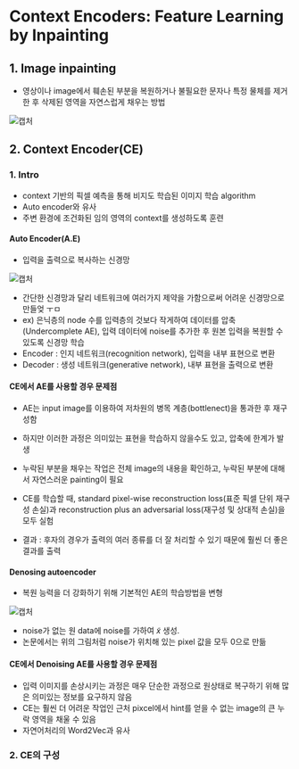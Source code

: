 # Context Encoders: Feature Learning by Inpainting

## 1. Image inpainting
- 영상이나 image에서 훼손된 부분을 복원하거나 불필요한 문자나 특정 물체를 제거한 후 삭제된 영역을 자연스럽게 채우는 방법

![캡처](https://user-images.githubusercontent.com/80622859/182582437-406c15e9-eef5-4def-ab04-403b750df0f9.PNG)

## 2. Context Encoder(CE)

### 1. Intro
- context 기반의 픽셀 예측을 통해 비지도 학습된 이미지 학습 algorithm
- Auto encoder와 유사
- 주변 환경에 조건화된 임의 영역의 context를 생성하도록 훈련

#### Auto Encoder(A.E)
- 입력을 출력으로 복사하는 신경망

![캡처](https://user-images.githubusercontent.com/80622859/182587600-d724141d-f182-4a20-9849-c3658d501906.PNG)

- 간단한 신경망과 달리 네트워크에 여러가지 제약을 가함으로써 어려운 신경망으로 만들엊 ㅜㅁ
- ex) 은닉층의 node 수를 입력층의 것보다 작게하여 데이터를 압축(Undercomplete AE), 입력 데이터에 noise를 추가한 후 원본 입력을 복원할 수 있도록 신경망 학습
- Encoder : 인지 네트워크(recognition network), 입력을 내부 표현으로 변환
- Decoder : 생성 네트워크(generative network), 내부 표현을 출력으로 변환

#### CE에서 AE를 사용할 경우  문제점 
- AE는 input image를 이용하여 저차원의 병목 계층(bottlenect)을 통과한 후 재구성함
- 하지만 이러한 과정은 의미있는 표현을 학습하지 않을수도 있고, 압축에 한계가 발생
- 누락된 부분을 채우는 작업은 전체 image의 내용을 확인하고, 누락된 부분에 대해서 자연스러운 painting이 필요

- CE를 학습할 때, standard pixel-wise reconstruction loss(표준 픽셀 단위 재구성 손실)과 reconstruction plus an adversarial loss(재구성 및 상대적 손실)을 모두 실험
- 결과 : 후자의 경우가 출력의 여러 종류를 더 잘 처리할 수 있기 때문에 훨씬 더 좋은 결과를 출력

#### Denosing autoencoder 
- 복원 능력을 더 강화하기 위해 기본적인 AE의 학습방법을 변형

![캡처](https://user-images.githubusercontent.com/80622859/182590288-9b1c6f27-4a1c-47b0-8b67-9f5d14529bdf.PNG)

- noise가 없는 원 data에 noise를 가하여 $\tilde x$ 생성. 
- 논문에서는 위의 그림처럼 noise가 위치해 있는 pixel 값을 모두 0으로 만듦

#### CE에서 Denoising AE를 사용할 경우 문제점
- 입력 이미지를 손상시키는 과정은 매우 단순한 과정으로 원상태로 복구하기 위해 많은 의미있는 정보를 요구하지 않음
- CE는 훨씬 더 어려운 작업인 근처 pixcel에서 hint를 얻을 수 없는 image의 큰 누락 영역을 채울 수 있음
- 자연어처리의 Word2Vec과 유사

### 2. CE의 구성

